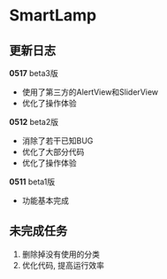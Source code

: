 # SmartLamp


## 更新日志


**0517** beta3版

- 使用了第三方的AlertView和SliderView
- 优化了操作体验


**0512** beta2版

- 消除了若干已知BUG
- 优化了大部分代码
- 优化了操作体验


**0511** beta1版

- 功能基本完成




## 未完成任务

1. 删除掉没有使用的分类
2. 优化代码, 提高运行效率
